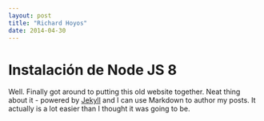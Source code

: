 ```yaml
---
layout: post
title: "Richard Hoyos"
date: 2014-04-30
---
```


# Instalación de Node JS 8


Well. Finally got around to putting this old website together. Neat thing about it - powered by [Jekyll](http://jekyllrb.com) and I can use Markdown to author my posts. It actually is a lot easier than I thought it was going to be.